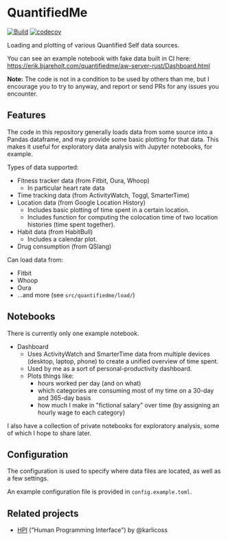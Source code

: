 QuantifiedMe
============

[![Build](https://github.com/ErikBjare/quantifiedme/actions/workflows/build.yml/badge.svg)](https://github.com/ErikBjare/quantifiedme/actions/workflows/build.yml)
[![codecov](https://codecov.io/gh/ErikBjare/quantifiedme/branch/master/graph/badge.svg?token=zZ7hwaw9tR)](https://codecov.io/gh/ErikBjare/quantifiedme)

Loading and plotting of various Quantified Self data sources.

You can see an example notebook with fake data built in CI here: https://erik.bjareholt.com/quantifiedme/aw-server-rust/Dashboard.html

**Note:** The code is not in a condition to be used by others than me, but I encourage you to try to anyway, and report or send PRs for any issues you encounter.


## Features

The code in this repository generally loads data from some source into a Pandas dataframe, and may provide some basic plotting for that data. 
This makes it useful for exploratory data analysis with Jupyter notebooks, for example.

Types of data supported:

 - Fitness tracker data (from Fitbit, Oura, Whoop)
   - In particular heart rate data
 - Time tracking data (from ActivityWatch, Toggl, SmarterTime)
 - Location data (from Google Location History)
   - Includes basic plotting of time spent in a certain location.
   - Includes function for computing the colocation time of two location histories (time spent together).
 - Habit data (from HabitBull)
   - Includes a calendar plot.
 - Drug consumption (from QSlang)

Can load data from:

 - Fitbit
 - Whoop
 - Oura
 - ...and more (see `src/quantifiedme/load/`)


## Notebooks

There is currently only one example notebook.

 - Dashboard
   - Uses ActivityWatch and SmarterTime data from multiple devices (desktop, laptop, phone) to create a unified overview of time spent. 
   - Used by me as a sort of personal-productivity dashboard.
   - Plots things like:
     - hours worked per day (and on what)
     - which categories are consuming most of my time on a 30-day and 365-day basis
     - how much I make in "fictional salary" over time (by assigning an hourly wage to each category)

I also have a collection of private notebooks for exploratory analysis, some of which I hope to share later.


## Configuration

The configuration is used to specify where data files are located, as well as a few settings.

An example configuration file is provided in `config.example.toml`.


## Related projects

 - [HPI](https://github.com/karlicoss/HPI) ("Human Programming Interface") by @karlicoss
